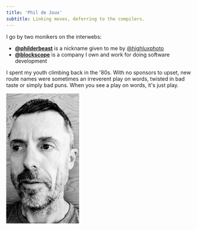```yaml
---
title: 'Phil de Joux'
subtitle: Linking moves, deferring to the compilers.
---
```


<div class="fluid-container">
<div class="row">

<div class="col-9 align-self-left" style="padding-left: 0">
I go by two monikers on the interwebs:

* **[\@philderbeast](/p)** is a nickname given to me by
[\@highluxphoto](https://twitter.com/highluxphoto)
* **[\@blockscope](/b)** is a company I own and work for doing software development

I spent my youth climbing back in the '80s.  With no sponsors to upset, new
route names were sometimes an irreverent play on words, twisted in bad taste or
simply bad puns. When you see a play on words, it's just play.
</div>

<div class="col-3 align-self-center">
<div class="d-flex justify-content-center">
<img src="/images/selfie.jpg" class="shadow-lg img-thumbnail" style="width: 14em;" />
</div>
</div>

</div>
</div>
